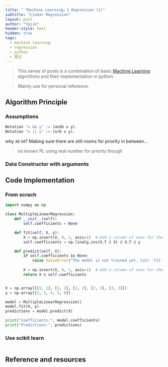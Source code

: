 ```yaml
---
title: "「Machine Learning」1 Regression (1)"
subtitle: "Linear Regression"
layout: post
author: "Yajie"
header-style: text
hidden: true
tags:
  - machine learning
  - regression
  - python
  - 笔记
---
```


> This series of posts is a combination of basic [Machine Learning](https://en.wikipedia.org/wiki/Machine_learning) algorithms and their implementation in python. 

> Mainly use for personal reference.  


Algorithm Principle
------------------

### Assumptions


```python
Notation "x && y" := (andb x y).
Notation "x || y" := (orb x y).
```



why `40` `50`? Making sure there are still _rooms_ for priority in between...

> no known PL using real number for priority though



### Data Constructor with arguments



Code Implementation
------------------

### From scrach


```python
import numpy as np

class MultipleLinearRegression:
    def __init__(self):
        self.coefficients = None

    def fit(self, X, y):
        X = np.insert(X, 0, 1, axis=1)  # Add a column of ones for the intercept
        self.coefficients = np.linalg.inv(X.T @ X) @ X.T @ y

    def predict(self, X):
        if self.coefficients is None:
            raise ValueError("The model is not trained yet. Call 'fit' first.")
        
        X = np.insert(X, 0, 1, axis=1)  # Add a column of ones for the intercept
        return X @ self.coefficients


X = np.array([[1, 1], [1, 2], [2, 2], [2, 3], [3, 3]])
y = np.array([2, 3, 4, 5, 6])

model = MultipleLinearRegression()
model.fit(X, y)
predictions = model.predict(X)

print("Coefficients:", model.coefficients)
print("Predictions:", predictions)
```
### Use scikit learn

```python

```

Reference and resources
-----


